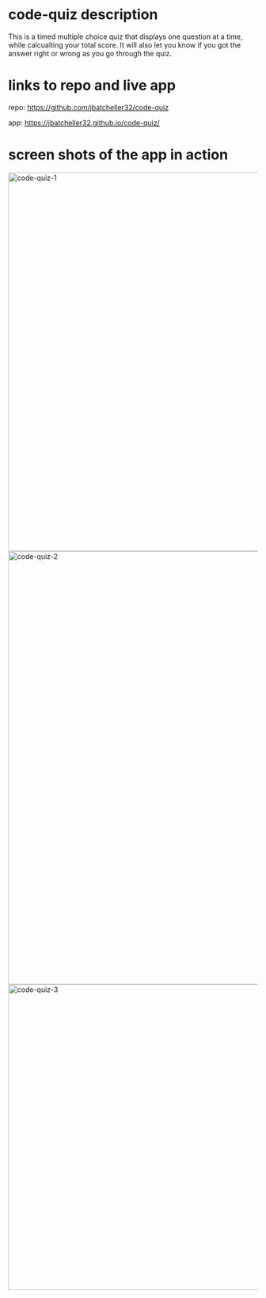 # code-quiz description

This is a timed multiple choice quiz that displays one question at a time, while calcualting your total score. It will also let you know if you got the answer right or wrong as you go through the quiz. 

# links to repo and live app

repo: https://github.com/jbatcheller32/code-quiz

app: https://jbatcheller32.github.io/code-quiz/


# screen shots of the app in action

<img width="764" alt="code-quiz-1" src="https://github.com/jbatcheller32/code-quiz/assets/110508090/59b0b34c-8205-48fa-b89d-ade3c1e156c5">

<img width="874" alt="code-quiz-2" src="https://github.com/jbatcheller32/code-quiz/assets/110508090/87d3fe19-9002-4be3-9ab3-9648ca9ecb7a">


<img width="617" alt="code-quiz-3" src="https://github.com/jbatcheller32/code-quiz/assets/110508090/8e04a396-8ccf-4011-aaa6-7a2b67704abd">
